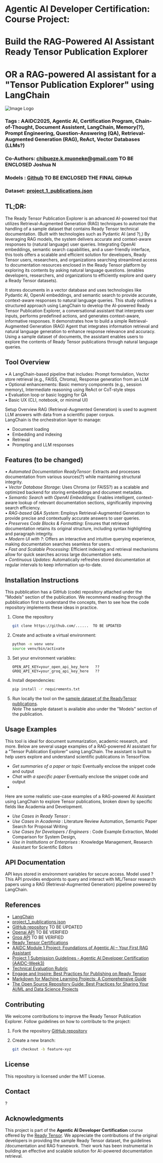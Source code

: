 # Agentic AI Developer Certification: Course Project: 
  # Build the RAG-Powered AI Assistant Ready Tensor Publication Explorer   
  # OR a RAG-powered AI assistant for a "Tensor Publication Explorer" using LangChain  


![Image Logo](ChatGPT_Image_v2_resized.jpg)

### Tags : AAIDC2025, Agentic AI, Certification Program, Chain-of-Thought, Document Assistent, LangChain, Memory(?), Prompt Engineering, Question-Answering (QA), Retrieval-Augmented Generation (RAG), ReAct, Vector Databases (LLMs?)
### Co-Authors: chibueze.k.muoneke@gmail.com TO BE ENCLOSED Joshua N
### Models : [Github](https://githup_project)  TO BE ENCLOSED THE FINAL GitHub
### Dataset: [project_1_publications.json](https://drive.google.com/drive/folders/1HAqLXL2W-sh8hqoBb1iSauJ_0wZVRxB9)


## TL;DR:
The Ready Tensor Publication Explorer is an advanced AI-powered tool that utilizes Retrieval-Augmented Generation (RAG) techniques to automate the handling of a sample dataset that contains Ready Tensor technical documentation. (Built with technologies such as Pydantic AI (and ?),) By leveraging RAG models, the system delivers accurate and context-aware responses to (natural language) user queries. Integrating OpenAI embeddings, semantic search capabilities, and a user-friendly interface, this tools offers a scalable and efficient solution for developers, Ready Tensor users, researchers, and organizations searching streamlined access to documentation resources enclosed in the Ready Tensor platform by exploring its contents by asking natural language questions. (enables developers, researchers, and organizations to efficiently explore and query a Ready Tensor datasets).

It stores documents in a vector database and uses technologies like Pydantic AI, OpenAI embeddings, and semantic search to provide accurate, context-aware responses to natural language queries. This study outlines a structured approach using LangChain to develop the AI-powered Ready Tensor Publication Explorer, a conversational assistant that interprets user inputs, performs predefined actions, and generates context-aware, informative responses. It demonstrates how to build a simple Retrieval-Augmented Generation (RAG) Agent that integrates information retrieval and natural language generation to enhance response relevance and accuracy. Using a sample dataset of documents, the assistant enables users to explore the contents of Ready Tensor publications through natural language queries.

## Tool Overview 
• A LangChain-based pipeline that includes: Prompt formulation, Vector store retrieval (e.g., 
FAISS, Chroma), Response generation from an LLM   
• Optional enhancements: Basic memory components (e.g., session memory), Intermediate 
reasoning using ReAct or CoT-style steps   
• Evaluation loop or basic logging for QA   
• Basic UX (CLI, notebook, or minimal UI)   

 Setup Overview
RAG (Retrieval-Augmented Generation) is used to augment LLM answers with data from a scientific paper corpus.  
LangChain is the orchestration layer to manage:  
   - Document loading  
   - Embedding and indexing  
   - Retrieval  
   - Prompting and LLM responses  


## Features (to be changed)
• _Automated Documentation ReadyTensor_: Extracts and processes documentation from various sources(?) while maintaining structural integrity.  
• _Vector Database Storage_: Uses Chroma (or FAISS?) as a scalable and optimized backend for storing embeddings and document metadata.  
• _Semantic Search with OpenAI Embeddings_: Enables intelligent, context-aware lookup of relevant documentation sections, significantly improving search efficiency.  
• _RAG-based Q&A System_: Employs Retrieval-Augmented Generation to provide precise and contextually accurate answers to user queries.  
• _Preserves Code Blocks & Formatting_: Ensures that retrieved documentation retains its original structure, including syntax highlighting and paragraph integrity.  
• _Modern UI with ?_: Offers an interactive and intuitive querying experience, making documentation searches seamless for users.  
• _Fast and Scalable Processing_: Efficient indexing and retrieval mechanisms allow for quick searches across large documentation sets.  
• _Continuous Updates_: Automatically refreshes stored documentation at regular intervals to keep information up-to-date.  


## Installation Instructions
This pubblication has a GitHub (code) repository attached under the "Models" section of the publication. We recommend reading through the pubblication first to understand the concepts, then to see how the code repository implements these ideas in practice.
1. Clone the repository
   ```bash
   git clone https://github.com/......  TO BE UPDATED 
   ```
2. Create and activate a virtual environment:
   ```bash
   python -m venv venv
   source venv/bin/activate
   ```
3. Set your environment variables:
   ```
   OPEN_API_KEY=your_open_api_key_here   ??
   GROQ_API_KEY=your_groq_api_key_here   ??
   ```
8. Install dependencies:
   ```bash
   pip install -r requirements.txt
   ```
9. Run locally the tool on the [sample dataset of the ReadyTensor publications](https://drive.google.com/drive/folders/1HAqLXL2W-sh8hqoBb1iSauJ_0wZVRxB9).  
    _Note_ The sample dataset is available also under the "Models" section of the publication.  


## Usage Examples 
This tool is ideal for document summarization, academic research, and more.
Below are several usage examples of a RAG-powered AI assistant for a "Tensor Publication Explorer" using LangChain. The assistant is built to help users explore and understand scientific publications in TensorFlow.
- _Get summaries of a paper or topic_  Eventually enclose the snippet code and output 
- _Chat with a specific paper_         Eventually enclose the snippet code and output 
- 
Here are some realistic use-case examples of a RAG-powered AI Assistant using LangChain to explore Tensor publications, broken down by specific fields like Academia and Development.
- _Use Cases in Ready Tensor_ : 
- _Use Cases in Academia_ : Literature Review Automation, Semantic Paper Search for Proposal Writing
- _Use Cases for Developers / Engineers_ :  Code Example Extraction, Model Comparison for System Design,
- _Use in Institutions or Enterprises_ : Knowledge Management, Research Assistant for Scientific Editors

## API Documentation
API keys stored in environment variables for secure access.
Model used ? 
This API provides endpoints to query and interact with ML/Tensor research papers using a RAG (Retrieval-Augmented Generation) pipeline powered by LangChain.

## References
- [LangChain](https://www.langchain.com/langchain)    
- [project_1_publications.json](https://drive.google.com/drive/folders/1HAqLXL2W-sh8hqoBb1iSauJ_0wZVRxB9)    
- [GitHub repository](https://github.com/project)                TO BE UPDATED 
- [Openai API](https://platform.openai.com/account/api-keys)    TO BE VERIFIED                 
- [Groq API](https://console.groq.com/) TO BE VERIFIED
- [Ready Tensor Certifications](https://app.readytensor.ai/hubs/ready_tensor_certifications)
- [AAIDC Module 1 Project: Foundations of Agentic AI – Your First RAG Assistant](https://app.readytensor.ai/publications/aaidc-module-1-project-foundations-of-agentic-ai-your-first-rag-assistant-4n07ViGCey0l)
- [Project 1 Submission Guidelines - Agentic AI Developer Certification (AAIDC-Week3)](https://app.readytensor.ai/publications/project-1-submission-guidelines-agentic-ai-developer-certification-aaidc-week3-BblNcQTBi5Os)  
- [Technical Evaluation Rubric](https://app.readytensor.ai/publications/WsaE5uxLBqnH)
- [Engage and Inspire: Best Practices for Publishing on Ready Tensor](https://app.readytensor.ai/publications/engage_and_inspire_best_practices_for_publishing_on_ready_tensor_SBgkOyUsP8qQ)
- [Markdown for Machine Learning Projects: A Comprehensive Guide](https://app.readytensor.ai/publications/markdown_for_machine_learning_projects_a_comprehensive_guide_LX9cbIx7mQs9)
- [The Open Source Repository Guide: Best Practices for Sharing Your AI/ML and Data Science Projects](https://app.readytensor.ai/publications/best-practices-for-ai-project-code-repositories-0llldKKtn8Xb)



## Contributing
We welcome contributions to improve the Ready Tensor Publication Explorer. Follow guidelines on how to contribute to the project:

1. Fork the repository [GitHub repository](https://github.com/project)
   
2. Create a new branch:
   ```bash
   git checkout -b feature-xyz
   ```

## License
This repository is licensed under the MIT License. 

## Contact
? 

## Acknowledgments
This project is part of the **Agentic AI Developer Certification**  course offered by the [Ready Tensor](https://www.readytensor.ai). We appreciate the contributions of the original developers in providing the sample Ready Tensor dataset, the guidelines /documentation and RAG framework. Their work has been instrumental in building an effective and scalable solution for AI-powered documentation retrieval.


